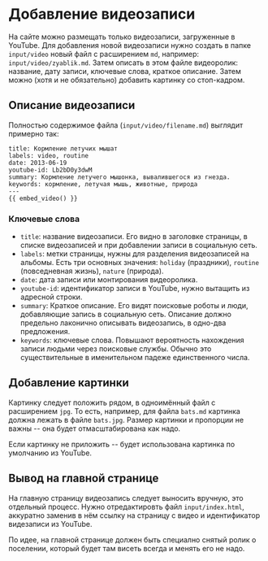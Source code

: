 # Добавление видеозаписи

На сайте можно размещать только видеозаписи, загруженные в YouTube.
Для добавления новой видеозаписи нужно создать в папке `input/video` новый файл с расширением `md`, например: `input/video/zyablik.md`.
Затем описать в этом файле видеоролик: название, дату записи, ключевые слова, краткое описание.
Затем можно (хотя и не обязательно) добавить картинку со стоп-кадром.


## Описание видеозаписи

Полностью содержимое файла (`input/video/filename.md`) выглядит примерно так:

    title: Кормление летучих мышат
    labels: video, routine
    date: 2013-06-19
    youtube-id: Lb2bD0y3dwM
    summary: Кормление летучего мышонка, вывалившегося из гнезда.
    keywords: кормление, летучая мышь, животные, природа
    ---
    {{ embed_video() }}


### Ключевые слова

- `title`: название видеозаписи.
  Его видно в заголовке страницы, в списке видеозаписей и при добавлении записи в социальную сеть.
- `labels`: метки страницы, нужны для разделения видеозаписей на альбомы.
  Есть три основных значения: `holiday` (праздники), `routine` (повседневная жизнь), `nature` (природа).
- `date`: дата записи или монтирования видеоролика.
- `youtube-id`: идентификатор записи в YouTube, нужно вытащить из адресной строки.
- `summary`: Краткое описание.
  Его видят поисковые роботы и люди, добавляющие запись в социальную сеть.
  Описание должно предельно лаконично описывать видеозапись, в одно-два предложения.
- `keywords`: ключевые слова.
  Повышают вероятность нахождения записи людьми через поисковые службы.
  Обычно это существительные в именительном падеже единственного числа.


## Добавление картинки

Картинку следует положить рядом, в одноимённый файл с расширением `jpg`.  То есть, например, для файла `bats.md` картинка должна лежать в файле `bats.jpg`.
Размер картинки и пропорции не важны -- она будет отмасштабирована как надо.

Если картинку не приложить -- будет использована картинка по умолчанию из YouTube.


## Вывод на главной странице

На главную страницу видеозапись следует выносить вручную, это отдельный процесс.
Нужно отредактировть файл `input/index.html`, аккуратно заменив в нём ссылку на страницу с видео и идентификатор видезаписи из YouTube.

По идее, на главной странице должен быть специално снятый ролик о поселении, который будет там висеть всегда и менять его не надо.
